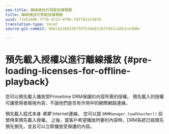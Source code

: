 ```yaml
---
seo-title: 離線播放的預載授權概觀
title: 離線播放的預載授權概觀
uuid: 71e5169b-7f70-4723-9f9b-fdff822c5876
translation-type: tm+mt
source-git-commit: 9bbcb228d3367fbf53de811bf2941ca653ce3b0e

---
```



# 預先載入授權以進行離線播放 {#pre-loading-licenses-for-offline-playback}

您可以預先載入播放受Primetime DRM保護的內容所需的授權。 預先載入的授權可讓使用者檢視內容，不論他們是否有作用中的網際網路連線。

預先載入程式本身 *需要* Internet連線。 您可以提 `DRMManager.loadVoucher()` 前使用來預先載入授權。 之後，當客戶希望播放所要的內容時，DRM系統已經預先預先預先，並且可以立即播放受保護的內容。

